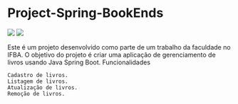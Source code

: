 # Project-Spring-BookEnds

<img src="https://img.shields.io/badge/Java-ED8B00?style=for-the-badge&logo=java&logoColor=white" /> <img src="https://img.shields.io/badge/Spring-6DB33F?style=for-the-badge&logo=spring&logoColor=white" />


Este é um projeto desenvolvido como parte de um trabalho da faculdade no IFBA. O objetivo do projeto é criar uma aplicação de gerenciamento de livros usando Java Spring Boot.
Funcionalidades

    Cadastro de livros.
    Listagem de livros.
    Atualização de livros.
    Remoção de livros.
